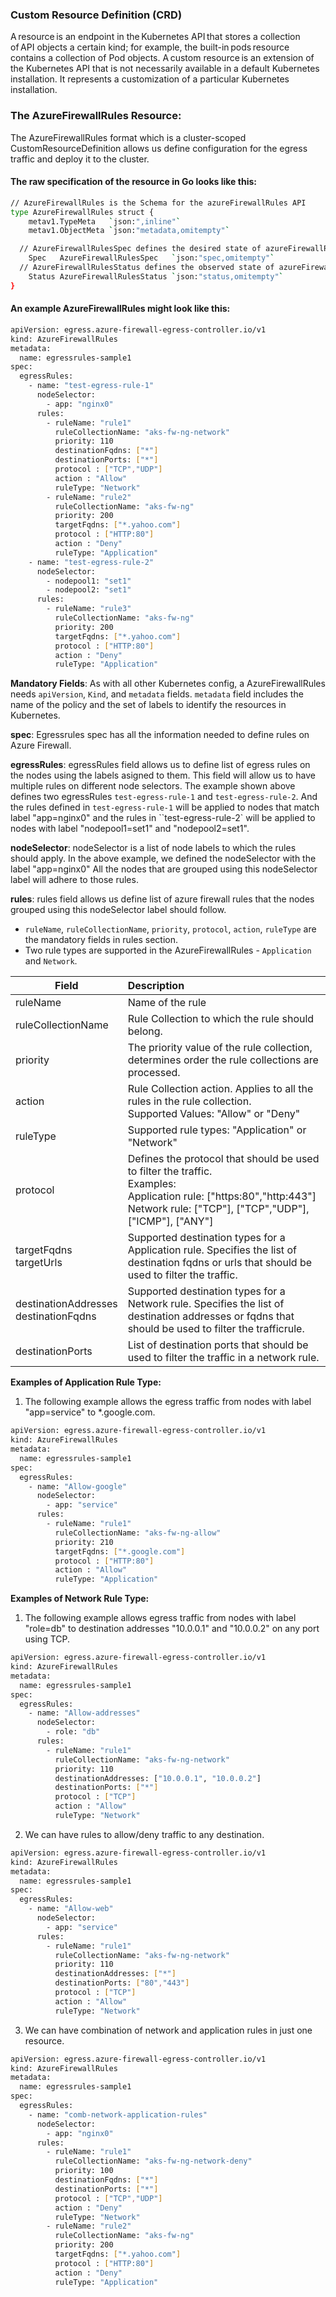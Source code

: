 ### Custom Resource Definition (CRD)  
A resource is an endpoint in the Kubernetes API that stores a collection of API objects a certain kind; for example, the built-in pods resource contains a collection of Pod objects. A custom resource is an extension of the Kubernetes API that is not necessarily available in a default Kubernetes installation. It represents a customization of a particular Kubernetes installation. 

### The AzureFirewallRules Resource: 

The AzureFirewallRules format which is a cluster-scoped CustomResourceDefinition allows us define configuration for the egress traffic and deploy it to the cluster. 

#### The raw specification of the resource in Go looks like this: 
 
```bash
// AzureFirewallRules is the Schema for the azureFirewallRules API
type AzureFirewallRules struct {
	metav1.TypeMeta   `json:",inline"`
	metav1.ObjectMeta `json:"metadata,omitempty"`

  // AzureFirewallRulesSpec defines the desired state of azureFirewallRules
	Spec   AzureFirewallRulesSpec   `json:"spec,omitempty"`
  // AzureFirewallRulesStatus defines the observed state of azureFirewallRules
	Status AzureFirewallRulesStatus `json:"status,omitempty"`
}
```

#### An example AzureFirewallRules might look like this: 

```bash
apiVersion: egress.azure-firewall-egress-controller.io/v1 
kind: AzureFirewallRules 
metadata: 
  name: egressrules-sample1 
spec: 
  egressRules: 
    - name: "test-egress-rule-1" 
      nodeSelector: 
        - app: "nginx0" 
      rules: 
        - ruleName: "rule1" 
          ruleCollectionName: "aks-fw-ng-network" 
          priority: 110 
          destinationFqdns: ["*"] 
          destinationPorts: ["*"] 
          protocol : ["TCP","UDP"] 
          action : "Allow" 
          ruleType: "Network" 
        - ruleName: "rule2" 
          ruleCollectionName: "aks-fw-ng" 
          priority: 200 
          targetFqdns: ["*.yahoo.com"] 
          protocol : ["HTTP:80"] 
          action : "Deny" 
          ruleType: "Application"
    - name: "test-egress-rule-2" 
      nodeSelector: 
        - nodepool1: "set1"
        - nodepool2: "set1"
      rules: 
        - ruleName: "rule3" 
          ruleCollectionName: "aks-fw-ng" 
          priority: 200 
          targetFqdns: ["*.yahoo.com"] 
          protocol : ["HTTP:80"] 
          action : "Deny" 
          ruleType: "Application" 
```
**Mandatory Fields**: As with all other Kubernetes config, a AzureFirewallRules needs `apiVersion`, `Kind`, and `metadata` fields. `metadata` field includes the name of the policy and the set of labels to identify the resources in Kubernetes.<br>

**spec**: Egressrules spec has all the information needed to define rules on Azure Firewall.

**egressRules**: egressRules field allows us to define list of egress rules on the nodes using the labels asigned to them. This field will allow us to have multiple rules on different node selectors. The example shown above defines two egressRules `test-egress-rule-1` and `test-egress-rule-2`. And the rules defined in `test-egress-rule-1` will be applied to nodes that match label "app=nginx0" and the rules in ``test-egress-rule-2` will be applied to nodes with label "nodepool1=set1" and "nodepool2=set1".

**nodeSelector**: nodeSelector is a list of node labels to which the rules should apply. In the above example, we defined the nodeSelector with the label "app=nginx0" All the nodes that are grouped using this nodeSelector label will adhere to those rules.

**rules**: rules field allows us define list of azure firewall rules that the nodes grouped using this nodeSelector label should follow.
- `ruleName`, `ruleCollectionName`, `priority`, `protocol`, `action`, `ruleType` are the mandatory fields in rules section.
- Two rule types are supported in the AzureFirewallRules - `Application` and `Network`.

| Field  |Description                                                                                                                                                                           |
|------------------------------------------|:---------------------------------------------------------------------------------------------------------------------------------------------------------------------------------------|
| ruleName                                 | Name of the rule                                                                                                                                                                      |
| ruleCollectionName                       | Rule Collection to which the rule should belong.                                                                                                                                      |
| priority                                 | The priority value of the rule collection, determines order the rule collections are processed.                                                                                       |
| action                                   | Rule Collection action. Applies to all the rules in the rule collection.<br>Supported Values: "Allow" or "Deny"                                                                       |
| ruleType                                 | Supported rule types: "Application" or "Network"                                                                                                                                          |
| protocol                                 | Defines the protocol that should be used to filter the traffic.<br>Examples: <br>Application rule: ["https:80","http:443"]<br>Network rule: ["TCP"], ["TCP","UDP"], ["ICMP"], ["ANY"] |
| targetFqdns<br>targetUrls                | Supported destination types for a Application rule.  Specifies the list of destination fqdns or urls that should be used to filter the traffic.                                                                                                                                 |
| destinationAddresses<br>destinationFqdns | Supported destination types for a Network rule. Specifies the list of destination addresses or fqdns that should be used to filter the trafficrule.                                                                                                                                       |
| destinationPorts                         | List of destination ports that should be used to filter the traffic in a network rule.                                                                                                                  |

**Examples of Application Rule Type:** <br>

1. The following example allows the egress traffic from nodes with label "app=service" to *.google.com.
```bash
apiVersion: egress.azure-firewall-egress-controller.io/v1 
kind: AzureFirewallRules 
metadata: 
  name: egressrules-sample1 
spec: 
  egressRules: 
    - name: "Allow-google" 
      nodeSelector: 
        - app: "service"
      rules: 
        - ruleName: "rule1" 
          ruleCollectionName: "aks-fw-ng-allow" 
          priority: 210 
          targetFqdns: ["*.google.com"] 
          protocol : ["HTTP:80"] 
          action : "Allow" 
          ruleType: "Application" 
```

**Examples of Network Rule Type:**<br>
1. The following example allows egress traffic from nodes with label "role=db" to destination addresses "10.0.0.1" and "10.0.0.2" on any port using TCP.

```bash
apiVersion: egress.azure-firewall-egress-controller.io/v1 
kind: AzureFirewallRules 
metadata: 
  name: egressrules-sample1 
spec: 
  egressRules: 
    - name: "Allow-addresses" 
      nodeSelector: 
        - role: "db"
      rules: 
        - ruleName: "rule1" 
          ruleCollectionName: "aks-fw-ng-network" 
          priority: 110 
          destinationAddresses: ["10.0.0.1", "10.0.0.2"] 
          destinationPorts: ["*"] 
          protocol : ["TCP"] 
          action : "Allow" 
          ruleType: "Network" 
```

2. We can have rules to allow/deny traffic to any destination.

```bash
apiVersion: egress.azure-firewall-egress-controller.io/v1 
kind: AzureFirewallRules 
metadata: 
  name: egressrules-sample1 
spec: 
  egressRules: 
    - name: "Allow-web" 
      nodeSelector: 
        - app: "service"
      rules: 
        - ruleName: "rule1" 
          ruleCollectionName: "aks-fw-ng-network" 
          priority: 110 
          destinationAddresses: ["*"] 
          destinationPorts: ["80","443"] 
          protocol : ["TCP"] 
          action : "Allow" 
          ruleType: "Network" 
```

3. We can have combination of network and application rules in just one resource.

```bash
apiVersion: egress.azure-firewall-egress-controller.io/v1 
kind: AzureFirewallRules 
metadata: 
  name: egressrules-sample1 
spec: 
  egressRules: 
    - name: "comb-network-application-rules" 
      nodeSelector: 
        - app: "nginx0" 
      rules: 
        - ruleName: "rule1" 
          ruleCollectionName: "aks-fw-ng-network-deny" 
          priority: 100 
          destinationFqdns: ["*"] 
          destinationPorts: ["*"] 
          protocol : ["TCP","UDP"] 
          action : "Deny" 
          ruleType: "Network" 
        - ruleName: "rule2" 
          ruleCollectionName: "aks-fw-ng" 
          priority: 200 
          targetFqdns: ["*.yahoo.com"] 
          protocol : ["HTTP:80"] 
          action : "Deny" 
          ruleType: "Application"
```

 

  

 

 